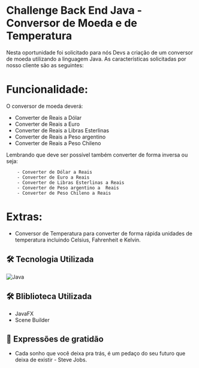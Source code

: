 # Challenge Back End Java - Conversor de Moeda e de Temperatura

Nesta oportunidade foi solicitado para nós Devs a criação de um conversor de moeda utilizando a linguagem Java. As características solicitadas por nosso cliente são as seguintes:

# Funcionalidade:

O conversor de moeda deverá:
- Converter de Reais a Dólar
- Converter de Reais a Euro
- Converter de Reais a Libras Esterlinas
- Converter de Reais a Peso argentino
- Converter de Reais a Peso Chileno

Lembrando que deve ser possível também converter de forma inversa ou seja:

        - Converter de Dólar a Reais
        - Converter de Euro a Reais
        - Converter de Libras Esterlinas a Reais
        - Converter de Peso argentino a  Reais
        - Converter de Peso Chileno a Reais

# Extras: 

- Conversor de Temperatura para converter de forma rápida unidades de temperatura incluindo Celsius, Fahrenheit e Kelvin.

## 🛠️ Tecnologia Utilizada

![Java](https://img.shields.io/badge/java-%23ED8B00.svg?style=for-the-badge&logo=openjdk&logoColor=white)

## 🛠️ Bliblioteca Utilizada

- JavaFX
- Scene Builder

## 🎁 Expressões de gratidão

* Cada sonho que você deixa pra trás, é um pedaço do seu futuro que deixa de existir - Steve Jobs.